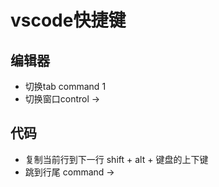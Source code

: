 # vscode快捷键
## 编辑器
* 切换tab command 1
* 切换窗口control →

## 代码
* 复制当前行到下一行 shift + alt + 键盘的上下键
* 跳到行尾 command →

